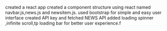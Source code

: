 created a react app
created a component structure using react named navbar.js,news.js and newsitem.js.
used bootstrap for simple and easy user interface 
created API key and fetched NEWS API 
added loading spinner ,infinite scroll,tp loading bar for better user experience.f
